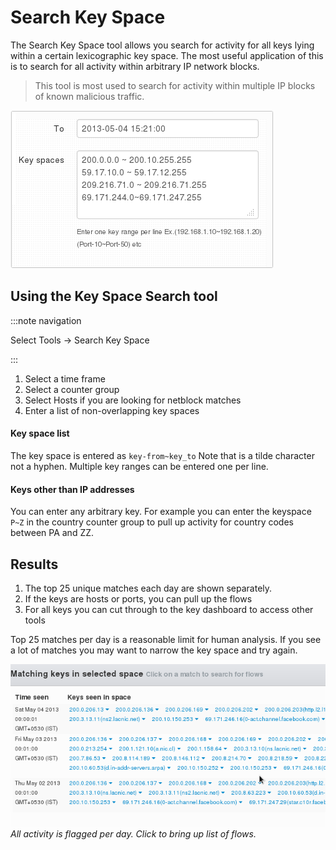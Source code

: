 # Search Key Space

The Search Key Space tool allows you search for activity for all keys
lying within a certain lexicographic key space. The most useful
application of this is to search for all activity within arbitrary IP
network blocks.

> This tool is most used to search for activity within multiple IP blocks
> of known malicious traffic.

![](images/kspace2.png)

## Using the Key Space Search tool

:::note navigation

Select Tools -\> Search Key Space

:::

1. Select a time frame
2. Select a counter group  
3. Select Hosts if you are looking for netblock matches
4. Enter a list of non-overlapping key spaces

#### Key space list

The key space is entered as `key-from~key_to` Note that is a tilde
character not a hyphen. Multiple key ranges can be entered one per line.

#### Keys other than IP addresses

You can enter any arbitrary key. For example you can enter the keyspace
`P~Z` in the country counter group to pull up activity for country codes
between PA and ZZ.

## Results

1. The top 25 unique matches each day are shown separately.
2. If the keys are hosts or ports, you can pull up the flows
3. For all keys you can cut through to the key dashboard to access
   other tools

Top 25 matches per day is a reasonable limit
for human analysis. If you see a lot of matches you may want to narrow
the key space and try again.

![](images/kspace1.png)  
*All activity is flagged per day. Click to bring up list of flows.*
